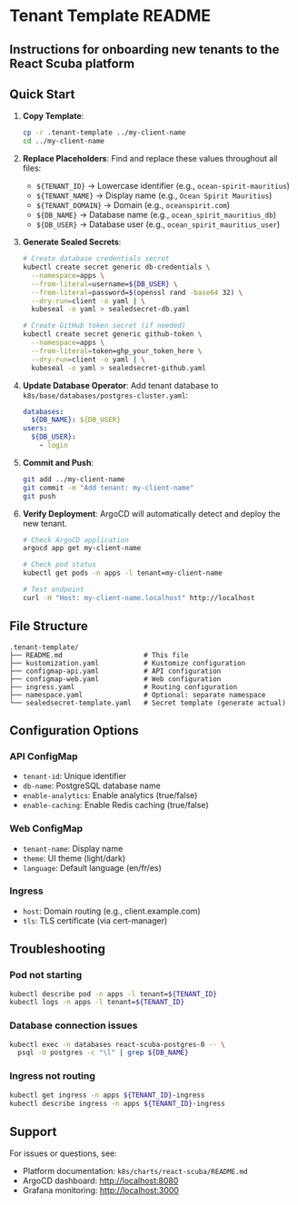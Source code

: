 # Tenant Template README

## Instructions for onboarding new tenants to the React Scuba platform

## Quick Start

1. **Copy Template**:
   ```bash
   cp -r .tenant-template ../my-client-name
   cd ../my-client-name
   ```

2. **Replace Placeholders**:
   Find and replace these values throughout all files:
   - `${TENANT_ID}` → Lowercase identifier (e.g., `ocean-spirit-mauritius`)
   - `${TENANT_NAME}` → Display name (e.g., `Ocean Spirit Mauritius`)
   - `${TENANT_DOMAIN}` → Domain (e.g., `oceanspirit.com`)
   - `${DB_NAME}` → Database name (e.g., `ocean_spirit_mauritius_db`)
   - `${DB_USER}` → Database user (e.g., `ocean_spirit_mauritius_user`)

3. **Generate Sealed Secrets**:
   ```bash
   # Create database credentials secret
   kubectl create secret generic db-credentials \
     --namespace=apps \
     --from-literal=username=${DB_USER} \
     --from-literal=password=$(openssl rand -base64 32) \
     --dry-run=client -o yaml | \
     kubeseal -o yaml > sealedsecret-db.yaml

   # Create GitHub token secret (if needed)
   kubectl create secret generic github-token \
     --namespace=apps \
     --from-literal=token=ghp_your_token_here \
     --dry-run=client -o yaml | \
     kubeseal -o yaml > sealedsecret-github.yaml
   ```

4. **Update Database Operator**:
   Add tenant database to `k8s/base/databases/postgres-cluster.yaml`:
   ```yaml
   databases:
     ${DB_NAME}: ${DB_USER}
   users:
     ${DB_USER}:
       - login
   ```

5. **Commit and Push**:
   ```bash
   git add ../my-client-name
   git commit -m "Add tenant: my-client-name"
   git push
   ```

6. **Verify Deployment**:
   ArgoCD will automatically detect and deploy the new tenant.
   ```bash
   # Check ArgoCD application
   argocd app get my-client-name

   # Check pod status
   kubectl get pods -n apps -l tenant=my-client-name

   # Test endpoint
   curl -H "Host: my-client-name.localhost" http://localhost
   ```

## File Structure

```
.tenant-template/
├── README.md                    # This file
├── kustomization.yaml           # Kustomize configuration
├── configmap-api.yaml           # API configuration
├── configmap-web.yaml           # Web configuration
├── ingress.yaml                 # Routing configuration
├── namespace.yaml               # Optional: separate namespace
└── sealedsecret-template.yaml   # Secret template (generate actual)
```

## Configuration Options

### API ConfigMap
- `tenant-id`: Unique identifier
- `db-name`: PostgreSQL database name
- `enable-analytics`: Enable analytics (true/false)
- `enable-caching`: Enable Redis caching (true/false)

### Web ConfigMap
- `tenant-name`: Display name
- `theme`: UI theme (light/dark)
- `language`: Default language (en/fr/es)

### Ingress
- `host`: Domain routing (e.g., client.example.com)
- `tls`: TLS certificate (via cert-manager)

## Troubleshooting

### Pod not starting
```bash
kubectl describe pod -n apps -l tenant=${TENANT_ID}
kubectl logs -n apps -l tenant=${TENANT_ID}
```

### Database connection issues
```bash
kubectl exec -n databases react-scuba-postgres-0 -- \
  psql -U postgres -c "\l" | grep ${DB_NAME}
```

### Ingress not routing
```bash
kubectl get ingress -n apps ${TENANT_ID}-ingress
kubectl describe ingress -n apps ${TENANT_ID}-ingress
```

## Support

For issues or questions, see:
- Platform documentation: `k8s/charts/react-scuba/README.md`
- ArgoCD dashboard: <http://localhost:8080>
- Grafana monitoring: <http://localhost:3000>
